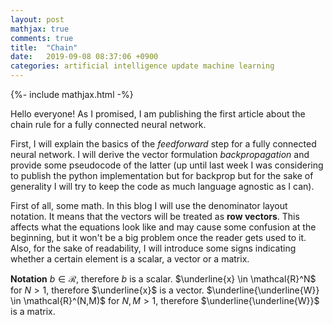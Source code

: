 ```yaml
---
layout: post
mathjax: true
comments: true
title:  "Chain"
date:   2019-09-08 08:37:06 +0900
categories: artificial intelligence update machine learning
---
```

{%- include mathjax.html -%}

Hello everyone! As I promised, I am publishing the first article about the chain rule for a fully connected neural network.

First, I will explain the basics of the *feedforward* step for a fully connected neural network. I will derive the vector formulation *backpropagation* and provide some pseudocode of the latter (up until last week I was considering to publish the python implementation but for backprop but for the sake of generality I will try to keep the code as much language agnostic as I can).

First of all, some math. In this blog I will use the denominator layout notation. It means that the vectors will be treated as **row vectors**. This affects what the equations look like and may cause some confusion at the beginning, but it won't be a big problem once the reader gets used to it.
Also, for the sake of readability, I will introduce some signs indicating whether a certain element is a scalar, a vector or a matrix.

**Notation**
$b \in \mathcal{R}$, therefore $b$ is a scalar.
$\underline{x} \in \mathcal{R}^N$ for $N>1$, therefore $\underline{x}$ is a vector.
$\underline{\underline{W}} \in \mathcal{R}^(N,M)$ for $N,M>1$, therefore $\underline{\underline{W}}$ is a matrix.  
